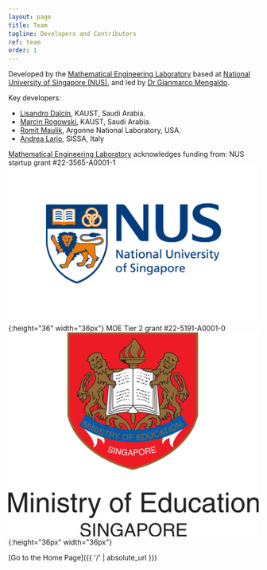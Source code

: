 ```yaml
---
layout: page
title: Team
tagline: Developers and Contributors
ref: team
order: 1
---
```


Developed by the [Mathematical Engineering Laboratory](https://github.com/mathe-lab)
based at [National University of Singapore (NUS)](https://www.nus.edu.sg),
and led by [Dr Gianmarco Mengaldo](https://cde.nus.edu.sg/me/staff/gianmarco-mengaldo/).

Key developers:

- [Lisandro Dalcin](https://ecrc.kaust.edu.sa/Pages/Dalcin.aspx), KAUST, Saudi Arabia.
- [Marcin Rogowski](https://mrogowski.github.io), KAUST, Saudi Arabia.
- [Romit Maulik](https://romit-maulik.github.io), Argonne National Laboratory, USA.
- [Andrea Lario](https://www.math.sissa.it/users/andrea-lario), SISSA, Italy

[Mathematical Engineering Laboratory](https://github.com/mathe-lab)
acknowledges funding from:
  NUS startup grant #22-3565-A0001-1 ![](./figures/NUS_Logo.jpeg){:height="36" width="36px"}
  MOE Tier 2 grant #22-5191-A0001-0 ![](./figures/MOE_Singapore.png){:height="36px" width="36px"}



[Go to the Home Page]({{ '/' | absolute_url }})

